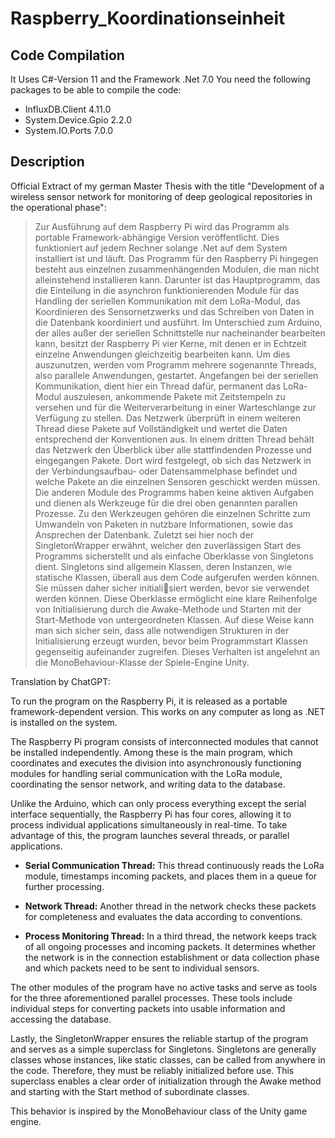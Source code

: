 # Raspberry_Koordinationseinheit
## Code Compilation
It Uses C#-Version 11 and the Framework .Net 7.0
You need the following packages to be able to compile the code:

- InfluxDB.Client 4.11.0
- System.Device.Gpio 2.2.0
- System.IO.Ports 7.0.0

## Description

Official Extract of my german Master Thesis with the title "Development of a wireless sensor network for monitoring of deep geological
repositories in the operational phase":
>Zur Ausführung auf dem Raspberry Pi wird das Programm als portable Framework-abhängige Version veröffentlicht.
>Dies funktioniert auf jedem Rechner solange .Net auf dem System installiert ist und läuft.
>Das Programm für den Raspberry Pi hingegen besteht aus einzelnen zusammenhängenden Modulen, die man nicht alleinstehend installieren kann.
>Darunter ist das Hauptprogramm, das die Einteilung in die asynchron funktionierenden Module für das Handling der seriellen Kommunikation mit dem LoRa-Modul, das Koordinieren des Sensornetzwerks und das Schreiben von Daten in die Datenbank koordiniert und ausführt.
>Im Unterschied zum Arduino, der alles außer der seriellen Schnittstelle nur nacheinander bearbeiten kann, besitzt der Raspberry Pi vier Kerne, mit denen er in Echtzeit einzelne Anwendungen gleichzeitig bearbeiten kann.
>Um dies auszunutzen, werden vom Programm mehrere sogenannte Threads, also parallele Anwendungen, gestartet.
>Angefangen bei der seriellen Kommunikation, dient hier ein Thread dafür, permanent das LoRa-Modul auszulesen, ankommende Pakete mit Zeitstempeln zu versehen und für die Weiterverarbeitung in einer Warteschlange zur Verfügung zu stellen.
>Das Netzwerk überprüft in einem weiteren Thread diese Pakete auf Vollständigkeit und wertet die Daten entsprechend der Konventionen aus.
>In einem dritten Thread behält das Netzwerk den Überblick über alle stattfindenden Prozesse und eingegangen Pakete.
>Dort wird festgelegt, ob sich das Netzwerk in der Verbindungsaufbau- oder Datensammelphase befindet und welche Pakete an die einzelnen Sensoren geschickt werden müssen.
>Die anderen Module des Programms haben keine aktiven Aufgaben und dienen als Werkzeuge für die drei oben genannten parallen Prozesse.
>Zu den Werkzeugen gehören die einzelnen Schritte zum Umwandeln von Paketen in nutzbare Informationen, sowie das Ansprechen der Datenbank.
>Zuletzt sei hier noch der SingletonWrapper erwähnt, welcher den zuverlässigen Start des Programms sicherstellt und als einfache Oberklasse von Singletons dient.
>Singletons sind allgemein Klassen, deren Instanzen, wie statische Klassen, überall aus dem Code aufgerufen werden können.
>Sie müssen daher sicher initialisiert werden, bevor sie verwendet werden können.
>Diese Oberklasse ermöglicht eine klare Reihenfolge von Initialisierung durch die Awake-Methode und Starten mit der Start-Methode von untergeordneten Klassen.
>Auf diese Weise kann man sich sicher sein, dass alle notwendigen Strukturen in der Initialisierung erzeugt wurden, bevor beim Programmstart Klassen gegenseitig aufeinander zugreifen.
>Dieses Verhalten ist angelehnt an die MonoBehaviour-Klasse der Spiele-Engine Unity.

Translation by ChatGPT:

To run the program on the Raspberry Pi, it is released as a portable framework-dependent version. This works on any computer as long as .NET is installed on the system.

The Raspberry Pi program consists of interconnected modules that cannot be installed independently. Among these is the main program, which coordinates and executes the division into asynchronously functioning modules for handling serial communication with the LoRa module, coordinating the sensor network, and writing data to the database.

Unlike the Arduino, which can only process everything except the serial interface sequentially, the Raspberry Pi has four cores, allowing it to process individual applications simultaneously in real-time. To take advantage of this, the program launches several threads, or parallel applications.

- **Serial Communication Thread:**
  This thread continuously reads the LoRa module, timestamps incoming packets, and places them in a queue for further processing.

- **Network Thread:**
  Another thread in the network checks these packets for completeness and evaluates the data according to conventions.

- **Process Monitoring Thread:**
  In a third thread, the network keeps track of all ongoing processes and incoming packets. It determines whether the network is in the connection establishment or data collection phase and which packets need to be sent to individual sensors.

The other modules of the program have no active tasks and serve as tools for the three aforementioned parallel processes. These tools include individual steps for converting packets into usable information and accessing the database.

Lastly, the SingletonWrapper ensures the reliable startup of the program and serves as a simple superclass for Singletons. Singletons are generally classes whose instances, like static classes, can be called from anywhere in the code. Therefore, they must be reliably initialized before use. This superclass enables a clear order of initialization through the Awake method and starting with the Start method of subordinate classes.

This behavior is inspired by the MonoBehaviour class of the Unity game engine.
